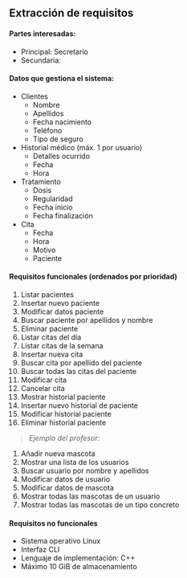 ## Extracción de requisitos

#### Partes interesadas:
* Principal:  Secretario
* Secundaria: 

#### Datos que gestiona el sistema:
* Clientes
  * Nombre
  * Apellidos
  * Fecha nacimiento
  * Teléfono
  * Tipo de seguro
* Historial médico (máx. 1 por usuario)
  * Detalles ocurrido
  * Fecha
  * Hora
* Tratamiento 
  * Dosis
  * Regularidad
  * Fecha inicio
  * Fecha finalización
* Cita
  * Fecha
  * Hora
  * Motivo
  * Paciente

#### Requisitos funcionales (ordenados por prioridad)
1. Listar pacientes
2. Insertar nuevo paciente
3. Modificar datos paciente
4. Buscar paciente por apellidos y nombre
5. Eliminar paciente
6. Listar citas del día
7. Listar citas de la semana
8. Insertar nueva cita
9. Buscar cita por apellido del paciente
10. Buscar todas las citas del paciente
11. Modificar cita
12. Cancelar cita
13. Mostrar historial paciente
14. Insertar nuevo historial de paciente
15. Modificar historial paciente
16. Eliminar historial paciente
   
> *Ejemplo del profesor:*
1. Añadir nueva mascota
1. Mostrar una lista de los usuarios
1. Buscar usuario por nombre y apellidos
1. Modificar datos de usuario
1. Modificar datos de mascota
1. Mostrar todas las mascotas de un usuario
1. Mostrar todas las mascotas de un tipo concreto

#### Requisitos no funcionales
* Sistema operativo Linux
* Interfaz CLI
* Lenguaje de implementación: C++
* Máximo 10 GiB de almacenamiento
